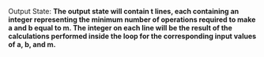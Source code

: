 Output State: **The output state will contain t lines, each containing an integer representing the minimum number of operations required to make a and b equal to m. The integer on each line will be the result of the calculations performed inside the loop for the corresponding input values of a, b, and m.**